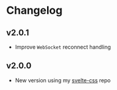 # Changelog

## v2.0.1

- Improve `WebSocket` reconnect handling

## v2.0.0

- New version using my [svelte-css](https://github.com/knackwurstking/svelte-css.git) repo
